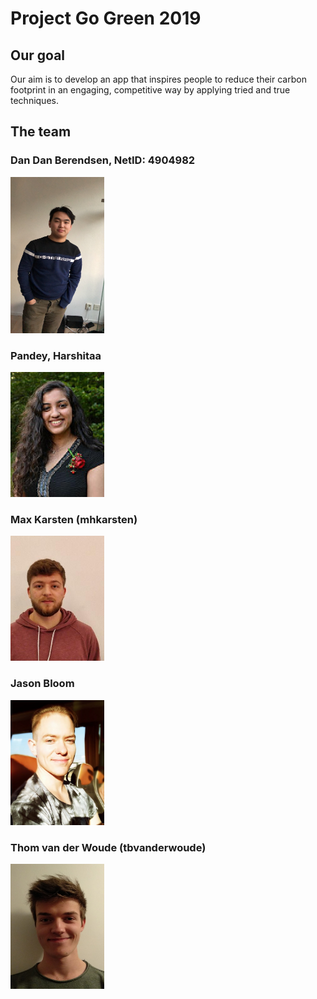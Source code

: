 # Project Go Green 2019

## Our goal
Our aim is to develop an app that inspires people to reduce their carbon footprint in an engaging, competitive way by applying tried and true techniques.

## The team
### Dan Dan Berendsen, NetID: 4904982

<img src = "photos/IMG_6796.JPG" width = "150" height = "250">

### Pandey, Harshitaa

<img src = "photos/photo.jpg" width = "150" height = "200">

### Max Karsten (mhkarsten)

<img src = "photos/PasPhoto_Max_Karsten.jpg" width = "150" height = "200">

### Jason Bloom

<img src = "photos/photo_4719791_Jason_Bloom.jpg" width = "150" height = "200">

### Thom van der Woude (tbvanderwoude)

<img src = "photos/IMG_20190215_183148.jpg" width = "150" height = "200">
